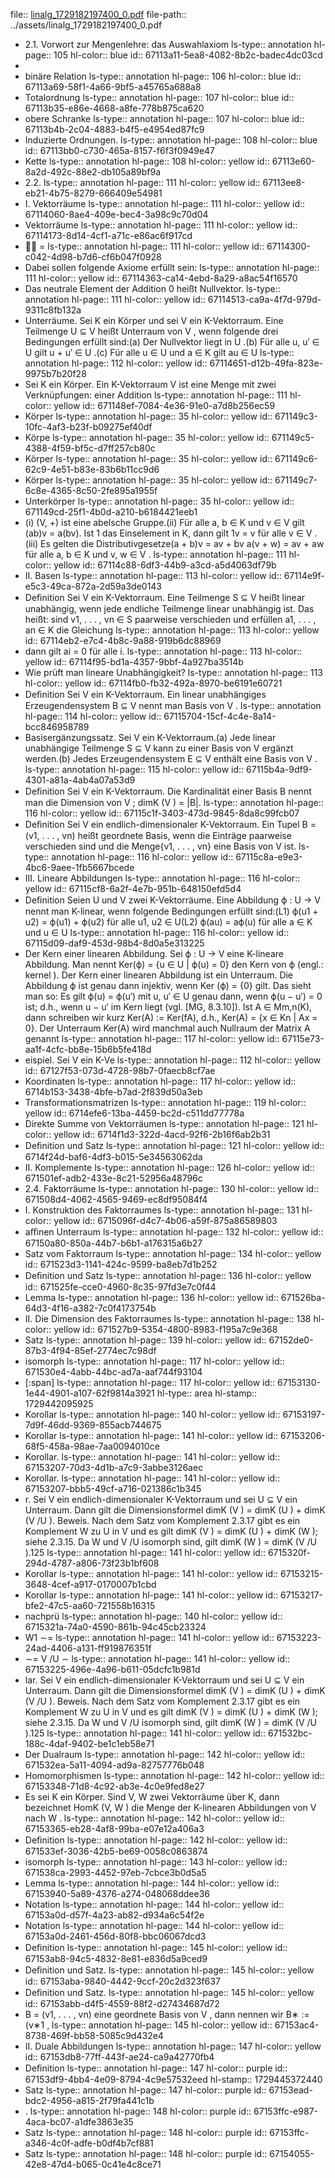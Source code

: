 file:: [linalg_1729182197400_0.pdf](../assets/linalg_1729182197400_0.pdf)
file-path:: ../assets/linalg_1729182197400_0.pdf

- 2.1. Vorwort zur Mengenlehre: das Auswahlaxiom
  ls-type:: annotation
  hl-page:: 105
  hl-color:: blue
  id:: 67113a11-5ea8-4082-8b2c-badec4dc03cd
-
- binäre Relation
  ls-type:: annotation
  hl-page:: 106
  hl-color:: blue
  id:: 67113a69-58f1-4a66-9bf5-a45765a688a8
- Totalordnung
  ls-type:: annotation
  hl-page:: 107
  hl-color:: blue
  id:: 67113b35-e86e-4668-a8fe-778b875ca620
- obere Schranke
  ls-type:: annotation
  hl-page:: 107
  hl-color:: blue
  id:: 67113b4b-2c04-4883-b4f5-e4954ed87fc9
- Induzierte Ordnungen.
  ls-type:: annotation
  hl-page:: 108
  hl-color:: blue
  id:: 67113bb0-c730-465a-8157-f6f3f0949e47
- Kette
  ls-type:: annotation
  hl-page:: 108
  hl-color:: yellow
  id:: 67113e60-8a2d-492c-88e2-db105a89bf9a
- 2.2.
  ls-type:: annotation
  hl-page:: 111
  hl-color:: yellow
  id:: 67113ee8-eb21-4b75-8279-666409e54981
- I. Vektorräume
  ls-type:: annotation
  hl-page:: 111
  hl-color:: yellow
  id:: 67114060-8ae4-409e-bec4-3a98c9c70d04
- Vektorräume
  ls-type:: annotation
  hl-page:: 111
  hl-color:: yellow
  id:: 67114173-8d14-4cf1-a71c-e86ac6f917cd
-  =
  ls-type:: annotation
  hl-page:: 111
  hl-color:: yellow
  id:: 67114300-c042-4d98-b7d6-cf6b047f0928
- Dabei sollen folgende Axiome erfüllt sein:
  ls-type:: annotation
  hl-page:: 111
  hl-color:: yellow
  id:: 67114363-ca14-4ebd-8a29-a8ac54f16570
- Das neutrale Element der Addition 0 heißt Nullvektor.
  ls-type:: annotation
  hl-page:: 111
  hl-color:: yellow
  id:: 67114513-ca9a-4f7d-979d-9311c8fb132a
- Unterräume. Sei K ein Körper und sei V ein K-Vektorraum. Eine Teilmenge U ⊆ V heißt Unterraum von V , wenn folgende drei Bedingungen erfüllt sind:(a) Der Nullvektor liegt in U .(b) Für alle u, u′ ∈ U gilt u + u′ ∈ U .(c) Für alle u ∈ U und a ∈ K gilt au ∈ U 
  ls-type:: annotation
  hl-page:: 112
  hl-color:: yellow
  id:: 67114651-d12b-49fa-823e-9975b7b20f28
- Sei K ein Körper. Ein K-Vektorraum V ist eine Menge mit zwei Verknüpfungen: einer Addition
  ls-type:: annotation
  hl-page:: 111
  hl-color:: yellow
  id:: 671148ef-7084-4e36-91e0-a7d8b256ec59
- Körper
  ls-type:: annotation
  hl-page:: 35
  hl-color:: yellow
  id:: 671149c3-10fc-4af3-b23f-b09275ef40df
- Körpe
  ls-type:: annotation
  hl-page:: 35
  hl-color:: yellow
  id:: 671149c5-4388-4f59-bf5c-d7ff257cb80c
- Körper
  ls-type:: annotation
  hl-page:: 35
  hl-color:: yellow
  id:: 671149c6-62c9-4e51-b83e-83b6b11cc9d6
- Körper
  ls-type:: annotation
  hl-page:: 35
  hl-color:: yellow
  id:: 671149c7-6c8e-4365-8c50-2fe895a1955f
- Unterkörper
  ls-type:: annotation
  hl-page:: 35
  hl-color:: yellow
  id:: 671149cd-25f1-4b0d-a210-b6184421eeb1
- (i) (V, +) ist eine abelsche Gruppe.(ii) Für alle a, b ∈ K und v ∈ V gilt (ab)v = a(bv). Ist 1 das Einselement in K, dann gilt 1v = v für alle v ∈ V .(iii) Es gelten die Distributivgesetze(a + b)v = av + bv a(v + w) = av + aw für alle a, b ∈ K und v, w ∈ V .
  ls-type:: annotation
  hl-page:: 111
  hl-color:: yellow
  id:: 67114c88-6df3-44b9-a3cd-a5d4063df79b
- II. Basen
  ls-type:: annotation
  hl-page:: 113
  hl-color:: yellow
  id:: 67114e9f-e5c3-49ca-872a-2d59a3de0143
- Deﬁnition Sei V ein K-Vektorraum. Eine Teilmenge S ⊆ V heißt linear unabhängig, wenn jede endliche Teilmenge linear unabhängig ist. Das heißt: sind v1, . . . , vn ∈ S paarweise verschieden und erfüllen a1, . . . , an ∈ K die Gleichung
  ls-type:: annotation
  hl-page:: 113
  hl-color:: yellow
  id:: 67114eb2-e7c4-4b8c-9a88-919b6dc88969
- dann gilt ai = 0 für alle i.
  ls-type:: annotation
  hl-page:: 113
  hl-color:: yellow
  id:: 67114f95-bd1a-4357-9bbf-4a927ba3514b
- Wie prüft man lineare Unabhängigkeit?
  ls-type:: annotation
  hl-page:: 113
  hl-color:: yellow
  id:: 67114fb0-fb32-492a-8970-be6191e60721
- Deﬁnition Sei V ein K-Vektorraum. Ein linear unabhängiges Erzeugendensystem B ⊆ V nennt man Basis von V .
  ls-type:: annotation
  hl-page:: 114
  hl-color:: yellow
  id:: 67115704-15cf-4c4e-8a14-bcc846958789
- Basisergänzungssatz. Sei V ein K-Vektorraum.(a) Jede linear unabhängige Teilmenge S ⊆ V kann zu einer Basis von V ergänzt werden.(b) Jedes Erzeugendensystem E ⊆ V enthält eine Basis von V .
  ls-type:: annotation
  hl-page:: 115
  hl-color:: yellow
  id:: 67115b4a-9df9-4301-a81a-4ab4a07a53d9
- Deﬁnition Sei V ein K-Vektorraum. Die Kardinalität einer Basis B nennt man die Dimension von V ; dimK (V ) = |B|.
  ls-type:: annotation
  hl-page:: 116
  hl-color:: yellow
  id:: 67115c1f-3403-473d-9845-8da8c99fcb07
- Deﬁnition Sei V ein endlich-dimensionaler K-Vektorraum. Ein Tupel B = (v1, . . . , vn) heißt geordnete Basis, wenn die Einträge paarweise verschieden sind und die Menge{v1, . . . , vn} eine Basis von V ist.
  ls-type:: annotation
  hl-page:: 116
  hl-color:: yellow
  id:: 67115c8a-e9e3-4bc6-9aee-1fb5667bcede
- III. Lineare Abbildungen
  ls-type:: annotation
  hl-page:: 116
  hl-color:: yellow
  id:: 67115cf8-6a2f-4e7b-951b-648150efd5d4
- Deﬁnition Seien U und V zwei K-Vektorräume. Eine Abbildung ϕ : U → V nennt man K-linear, wenn folgende Bedingungen erfüllt sind:(L1) ϕ(u1 + u2) = ϕ(u1) + ϕ(u2) für alle u1, u2 ∈ U(L2) ϕ(au) = aϕ(u) für alle a ∈ K und u ∈ U
  ls-type:: annotation
  hl-page:: 116
  hl-color:: yellow
  id:: 67115d09-daf9-453d-98b4-8d0a5e313225
- Der Kern einer linearen Abbildung. Sei ϕ : U → V eine K-lineare Abbildung. Man nennt Ker(ϕ) = {u ∈ U | ϕ(u) = 0} den Kern von ϕ (engl.: kernel ). Der Kern einer linearen Abbildung ist ein Unterraum. Die Abbildung ϕ ist genau dann injektiv, wenn Ker (ϕ) = {0} gilt. Das sieht man so: Es gilt ϕ(u) = ϕ(u′) mit u, u′ ∈ U genau dann, wenn ϕ(u − u′) = 0 ist; d.h., wenn u − u′ im Kern liegt (vgl. [MG, 8.3.10]). Ist A ∈ Mm,n(K), dann schreiben wir kurz Ker(A) := Ker(fA), d.h., Ker(A) = {x ∈ Kn | Ax = 0}. Der Unterraum Ker(A) wird manchmal auch Nullraum der Matrix A genannt
  ls-type:: annotation
  hl-page:: 117
  hl-color:: yellow
  id:: 67115e73-aa1f-4cfc-bb8e-15b6b5fe418d
- eispiel. Sei V ein K-Ve
  ls-type:: annotation
  hl-page:: 112
  hl-color:: yellow
  id:: 67127f53-073d-4728-98b7-0faecb8cf7ae
- Koordinaten
  ls-type:: annotation
  hl-page:: 117
  hl-color:: yellow
  id:: 6714b153-3438-4bfe-b7ad-2f839d50a3eb
- Transformationsmatrizen
  ls-type:: annotation
  hl-page:: 119
  hl-color:: yellow
  id:: 6714efe6-13ba-4459-bc2d-c511dd77778a
- Direkte Summe von Vektorräumen
  ls-type:: annotation
  hl-page:: 121
  hl-color:: yellow
  id:: 6714f1d3-322d-4acd-92f6-2b16f6ab2b31
- Deﬁnition und Satz
  ls-type:: annotation
  hl-page:: 121
  hl-color:: yellow
  id:: 6714f24d-baf6-4df3-b015-5e34563062da
- II. Komplemente
  ls-type:: annotation
  hl-page:: 126
  hl-color:: yellow
  id:: 671501ef-adb2-433e-8c21-52956a48796c
- 2.4. Faktorräume
  ls-type:: annotation
  hl-page:: 130
  hl-color:: yellow
  id:: 671508d4-4062-4565-9469-ec8df95084f4
- I. Konstruktion des Faktorraumes
  ls-type:: annotation
  hl-page:: 131
  hl-color:: yellow
  id:: 6715096f-d4c7-4b06-a59f-875a86589803
- aﬃnen Unterraum
  ls-type:: annotation
  hl-page:: 132
  hl-color:: yellow
  id:: 67150a80-850a-44b7-b6b1-a176315a6b27
- Satz vom Faktorraum
  ls-type:: annotation
  hl-page:: 134
  hl-color:: yellow
  id:: 671523d3-1141-424c-9599-ba8eb7d1b252
- Deﬁnition und Satz
  ls-type:: annotation
  hl-page:: 136
  hl-color:: yellow
  id:: 671525fe-cce0-4960-8c35-97fd3e7c0f44
- Lemma
  ls-type:: annotation
  hl-page:: 136
  hl-color:: yellow
  id:: 671526ba-64d3-4f16-a382-7c0f4173754b
- II. Die Dimension des Faktorraumes
  ls-type:: annotation
  hl-page:: 138
  hl-color:: yellow
  id:: 671527b9-5354-4800-8983-f195a7c9e368
- Satz
  ls-type:: annotation
  hl-page:: 139
  hl-color:: yellow
  id:: 67152de0-87b3-4f94-85ef-2774ec7c98df
- isomorph
  ls-type:: annotation
  hl-page:: 117
  hl-color:: yellow
  id:: 671530e4-4abb-44bc-ad7a-aaf744f93104
- [:span]
  ls-type:: annotation
  hl-page:: 117
  hl-color:: yellow
  id:: 67153130-1e44-4901-a107-62f9814a3921
  hl-type:: area
  hl-stamp:: 1729442095925
- Korollar
  ls-type:: annotation
  hl-page:: 140
  hl-color:: yellow
  id:: 67153197-7d9f-46dd-9369-855acb744675
- Korollar
  ls-type:: annotation
  hl-page:: 141
  hl-color:: yellow
  id:: 67153206-68f5-458a-98ae-7aa0094010ce
- Korollar.
  ls-type:: annotation
  hl-page:: 141
  hl-color:: yellow
  id:: 67153207-70d3-4d1b-a7c9-3abbe3126aec
- Korollar.
  ls-type:: annotation
  hl-page:: 141
  hl-color:: yellow
  id:: 67153207-bbb5-49cf-a716-021386c1b345
- r. Sei V ein endlich-dimensionaler K-Vektorraum und sei U ⊆ V ein Unterraum. Dann gilt die Dimensionsformel dimK (V ) = dimK (U ) + dimK (V /U ). Beweis. Nach dem Satz vom Komplement 2.3.17 gibt es ein Komplement W zu U in V und es gilt dimK (V ) = dimK (U ) + dimK (W ); siehe 2.3.15. Da W und V /U isomorph sind, gilt dimK (W ) = dimK (V /U ).125
  ls-type:: annotation
  hl-page:: 141
  hl-color:: yellow
  id:: 6715320f-294d-4787-a806-73f23b1bf608
- Korollar
  ls-type:: annotation
  hl-page:: 141
  hl-color:: yellow
  id:: 67153215-3648-4cef-a917-0170007b1cbd
- Korollar
  ls-type:: annotation
  hl-page:: 141
  hl-color:: yellow
  id:: 67153217-bfe2-47c5-aa60-721558b16315
- nachprü
  ls-type:: annotation
  hl-page:: 140
  hl-color:: yellow
  id:: 6715321a-74a0-4590-861b-94c45cb23324
- W1 ∼=
  ls-type:: annotation
  hl-page:: 141
  hl-color:: yellow
  id:: 67153223-24ad-4406-a131-ff919876351f
- ∼= V /U ∼
  ls-type:: annotation
  hl-page:: 141
  hl-color:: yellow
  id:: 67153225-496e-4a96-b611-05dcfc1b981d
- lar. Sei V ein endlich-dimensionaler K-Vektorraum und sei U ⊆ V ein Unterraum. Dann gilt die Dimensionsformel dimK (V ) = dimK (U ) + dimK (V /U ). Beweis. Nach dem Satz vom Komplement 2.3.17 gibt es ein Komplement W zu U in V und es gilt dimK (V ) = dimK (U ) + dimK (W ); siehe 2.3.15. Da W und V /U isomorph sind, gilt dimK (W ) = dimK (V /U ).125
  ls-type:: annotation
  hl-page:: 141
  hl-color:: yellow
  id:: 671532bc-188c-4daf-9402-be1c1eb58e71
- Der Dualraum
  ls-type:: annotation
  hl-page:: 142
  hl-color:: yellow
  id:: 671532ea-5a11-4094-ad9a-82757776b048
- Homomorphismen
  ls-type:: annotation
  hl-page:: 142
  hl-color:: yellow
  id:: 67153348-71d8-4c92-ab3e-4c0e9fed8e27
- Es sei K ein Körper. Sind V, W zwei Vektorräume über K, dann bezeichnet HomK (V, W ) die Menge der K-linearen Abbildungen von V nach W .
  ls-type:: annotation
  hl-page:: 142
  hl-color:: yellow
  id:: 67153365-eb28-4af8-99ba-e07e12a406a3
- Deﬁnition
  ls-type:: annotation
  hl-page:: 142
  hl-color:: yellow
  id:: 671533ef-3036-42b5-be69-0058c0863874
- isomorph
  ls-type:: annotation
  hl-page:: 143
  hl-color:: yellow
  id:: 671538ca-2993-4452-97eb-7cbce3b0d5a5
- Lemma
  ls-type:: annotation
  hl-page:: 144
  hl-color:: yellow
  id:: 67153940-5a89-4376-a274-048068ddee36
- Notation
  ls-type:: annotation
  hl-page:: 144
  hl-color:: yellow
  id:: 67153a0d-d57f-4a23-ab82-d934a6c54f2e
- Notation
  ls-type:: annotation
  hl-page:: 144
  hl-color:: yellow
  id:: 67153a0d-2461-456d-80f8-bbc06067dcd3
- Deﬁnition 
  ls-type:: annotation
  hl-page:: 145
  hl-color:: yellow
  id:: 67153ab8-94c5-4832-8e81-e836d5a9ced9
- Deﬁnition und Satz.
  ls-type:: annotation
  hl-page:: 145
  hl-color:: yellow
  id:: 67153aba-9840-4442-9ccf-20c2d323f637
- Deﬁnition und Satz.
  ls-type:: annotation
  hl-page:: 145
  hl-color:: yellow
  id:: 67153abb-d4f5-4559-88f2-d27434687d72
- B = (v1, . . . , vn) eine geordnete Basis von V , dann nennen wir B∗ := (v∗1 , 
  ls-type:: annotation
  hl-page:: 145
  hl-color:: yellow
  id:: 67153ac4-8738-469f-bb58-5085c9d432e4
- II. Duale Abbildungen
  ls-type:: annotation
  hl-page:: 147
  hl-color:: yellow
  id:: 67153db8-77ff-443f-ae24-ca9a42770fb4
- Deﬁnition
  ls-type:: annotation
  hl-page:: 147
  hl-color:: purple
  id:: 67153df9-4bb4-4e09-8794-4c9e57532eed
  hl-stamp:: 1729445372440
- Satz
  ls-type:: annotation
  hl-page:: 147
  hl-color:: purple
  id:: 67153ead-bdc2-4956-a815-2f79fa441c1b
- .
  ls-type:: annotation
  hl-page:: 148
  hl-color:: purple
  id:: 67153ffc-e987-4aca-bc07-a1dfe3863e35
- Satz
  ls-type:: annotation
  hl-page:: 148
  hl-color:: purple
  id:: 67153ffc-a346-4c0f-adfe-b0df4b7cf881
- Satz
  ls-type:: annotation
  hl-page:: 148
  hl-color:: purple
  id:: 67154055-42e8-47d4-b065-0c41e4c8ce71